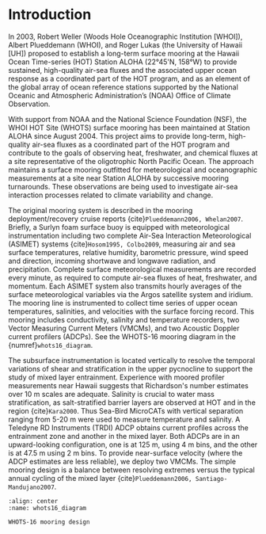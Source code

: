 # Introduction

In 2003, Robert Weller (Woods Hole Oceanographic Institution [WHOI]), Albert Plueddemann (WHOI), and Roger Lukas 
(the University of Hawaii [UH]) proposed to establish a long-term surface mooring at the Hawaii Ocean Time-series (HOT) 
Station ALOHA (22°45'N, 158°W) to provide sustained, high-quality air-sea fluxes and the associated upper ocean response
as a coordinated part of the HOT program, and as an element of the global array of ocean reference stations supported by
the National Oceanic and Atmospheric Administration’s (NOAA) Office of Climate Observation.

With support from NOAA and the National Science Foundation (NSF), the WHOI HOT Site (WHOTS) surface mooring has been 
maintained at Station ALOHA since August 2004. This project aims to provide long-term, high-quality air-sea fluxes as a
coordinated part of the HOT program and contribute to the goals of observing heat, freshwater, and chemical fluxes at a 
site representative of the oligotrophic North Pacific Ocean. The approach maintains a surface mooring outfitted for 
meteorological and oceanographic measurements at a site near Station ALOHA by successive mooring turnarounds. 
These observations are being used to investigate air-sea interaction processes related to climate variability and change.

The original mooring system is described in the mooring deployment/recovery cruise reports
{cite}`Plueddemann2006, Whelan2007`. Briefly, a Surlyn foam surface buoy is equipped with meteorological 
instrumentation including two complete Air-Sea Interaction Meteorological (ASIMET) systems 
{cite}`Hosom1995, Colbo2009`, measuring air and sea surface temperatures, relative humidity, barometric pressure, 
wind speed and direction, incoming shortwave and longwave radiation, and precipitation. Complete surface meteorological 
measurements are recorded every minute, as required to compute air-sea fluxes of heat, freshwater, and momentum. 
Each ASIMET system also transmits hourly averages of the surface meteorological variables via the Argos satellite system
and iridium. The mooring line is instrumented to collect time series of upper ocean temperatures, salinities, and 
velocities with the surface forcing record. This mooring includes conductivity, salinity and temperature recorders, 
two Vector Measuring Current Meters (VMCMs), and two Acoustic Doppler current profilers (ADCPs). See the WHOTS-16 mooring 
diagram in the {numref}`whots16_diagram`.


The subsurface instrumentation is located vertically to resolve the temporal variations of shear and stratification in
the upper pycnocline to support the study of mixed layer entrainment. Experience with moored profiler measurements near
Hawaii suggests that Richardson's number estimates over 10 m scales are adequate. Salinity is crucial to water mass 
stratification, as salt-stratified barrier layers are observed at HOT and in the region {cite}`Kara2000`. 
Thus Sea-Bird MicroCATs with vertical separation ranging from 5-20 m were used to measure temperature and salinity. 
A Teledyne RD Instruments (TRDI) ADCP obtains current profiles across the entrainment zone and another in the mixed layer.
Both ADCPs are in an upward-looking configuration, one is at 125 m, using 4 m bins, and the other is at 47.5 m using 2 m 
bins. To provide near-surface velocity (where the ADCP estimates are less reliable), we deploy two VMCMs. 
The simple mooring design is a balance between resolving extremes versus the typical annual cycling of the mixed layer 
{cite}`Plueddemann2006, Santiago-Mandujano2007`.


```{figure} figures/diagram/whots16_diagram.png
:align: center
:name: whots16_diagram

WHOTS-16 mooring design
```




